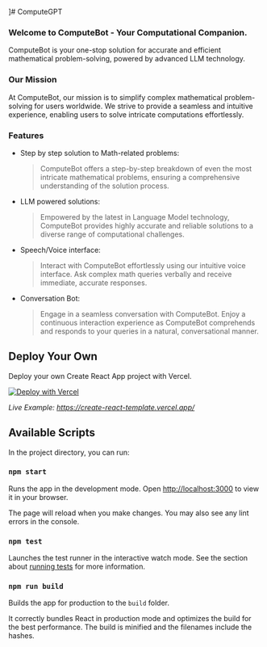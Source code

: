 ]# ComputeGPT
### Welcome to ComputeBot - Your Computational Companion.

ComputeBot is your one-stop solution for accurate and efficient mathematical problem-solving, powered by advanced LLM technology.

### Our Mission

At ComputeBot, our mission is to simplify complex mathematical problem-solving for users worldwide. We strive to provide a seamless and intuitive experience, enabling users to solve intricate computations effortlessly.

### Features

- Step by step solution to Math-related problems:
  > ComputeBot offers a step-by-step breakdown of even the most intricate mathematical problems, ensuring a comprehensive understanding of the solution process.

- LLM powered solutions:
  > Empowered by the latest in Language Model technology, ComputeBot provides highly accurate and reliable solutions to a diverse range of computational challenges.

- Speech/Voice interface:
  > Interact with ComputeBot effortlessly using our intuitive voice interface. Ask complex math queries verbally and receive immediate, accurate responses.

- Conversation Bot:
  > Engage in a seamless conversation with ComputeBot. Enjoy a continuous interaction experience as ComputeBot comprehends and responds to your queries in a natural, conversational manner.

## Deploy Your Own

Deploy your own Create React App project with Vercel.

[![Deploy with Vercel](https://vercel.com/button)](https://vercel.com/new/clone?repository-url=https://github.com/vercel/vercel/tree/main/examples/create-react-app&template=create-react-app)

_Live Example: https://create-react-template.vercel.app/_

## Available Scripts

In the project directory, you can run:

### `npm start`

Runs the app in the development mode. Open [http://localhost:3000](http://localhost:3000) to view it in your browser.

The page will reload when you make changes. You may also see any lint errors in the console.

### `npm test`

Launches the test runner in the interactive watch mode. See the section about [running tests](https://facebook.github.io/create-react-app/docs/running-tests) for more information.

### `npm run build`

Builds the app for production to the `build` folder.

It correctly bundles React in production mode and optimizes the build for the best performance. The build is minified and the filenames include the hashes.
